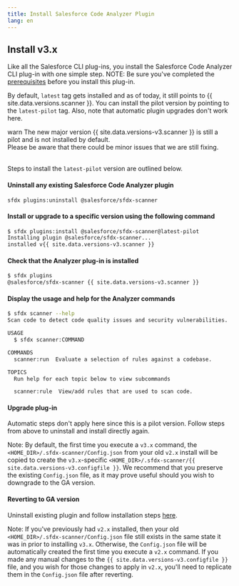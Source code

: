 ```yaml
---
title: Install Salesforce Code Analyzer Plugin
lang: en
---
```


## Install v3.x

Like all the Salesforce CLI plug-ins, you install the Salesforce Code Analyzer CLI plug-in with one simple step. NOTE: Be sure you've completed the [prerequisites](.v3.x/getting-started/prerequisites/) before you install this plug-in.


By default, `latest` tag gets installed and as of today, it still points to {{ site.data.versions.scanner }}. You can install the pilot version by pointing to the `latest-pilot` tag. Also, note that automatic plugin upgrades don't work here.

<div class="slds-notify slds-notify_alert slds-theme_alert-texture slds-text-heading_small slds-theme_warn" role="alert">
  <span class="slds-assistive-text">warn</span>
The new major version {{ site.data.versions-v3.scanner }}  is still a pilot and is not installed by default.
<br>
Please be aware that there could be minor issues that we are still fixing.
</div>
<br>


Steps to install the `latest-pilot` version are outlined below.

#### Uninstall any existing Salesforce Code Analyzer plugin
```bash
sfdx plugins:uninstall @salesforce/sfdx-scanner
```

#### Install or upgrade to a specific version using the following command
```bash
$ sfdx plugins:install @salesforce/sfdx-scanner@latest-pilot
Installing plugin @salesforce/sfdx-scanner... 
installed v{{ site.data.versions-v3.scanner }}
``` 

#### Check that the Analyzer plug-in is installed
```bash
$ sfdx plugins
@salesforce/sfdx-scanner {{ site.data.versions-v3.scanner }}
```

#### Display the usage and help for the Analyzer commands
```bash
$ sfdx scanner --help
Scan code to detect code quality issues and security vulnerabilities.

USAGE
  $ sfdx scanner:COMMAND

COMMANDS
  scanner:run  Evaluate a selection of rules against a codebase.

TOPICS
  Run help for each topic below to view subcommands

  scanner:rule  View/add rules that are used to scan code.

```

#### Upgrade plug-in
Automatic steps don't apply here since this is a pilot version. Follow steps from above to uninstall and install directly again.

Note: By default, the first time you execute a ```v3.x``` command, the ```<HOME_DIR>/.sfdx-scanner/Config.json``` from your
old ```v2.x``` install will be copied to create the ```v3.x```-specific ```<HOME_DIR>/.sfdx-scanner/{{ site.data.versions-v3.configfile }}```.
We recommend that you preserve the existing ```Config.json``` file, as it may prove useful should you wish to downgrade to the GA version.

#### Reverting to GA version
Uninstall existing plugin and follow installation steps [here](./en/getting-started/install/#install-the-plug-in).

Note: If you've previously had ```v2.x``` installed, then your old ```<HOME_DIR>/.sfdx-scanner/Config.json``` file still exists
in the same state it was in prior to installing ```v3.x```. Otherwise, the ```Config.json``` file will be automatically
created the first time you execute a ```v2.x``` command. If you made any manual changes to the ```{{ site.data.versions-v3.configfile }}``` file,
and you wish for those changes to apply in ```v2.x```, you'll need to replicate them in the ```Config.json``` file after
reverting.
